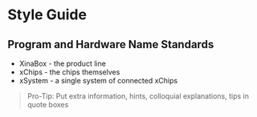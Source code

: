 # Style Guide

## Program and Hardware Name Standards

* XinaBox - the product line
* xChips - the chips themselves
* xSystem - a single system of connected xChips

> Pro-Tip: Put extra information, hints, colloquial explanations, tips in quote boxes
